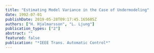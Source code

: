 ```yaml
---
title: "Estimating Model Variance in the Case of Undermodeling"
date: 1992-07-01
publishDate: 2019-05-28T09:17:45.165605Z
authors: ["H. Hjalmarsson", "L. Ljung"]
publication_types: ["2"]
abstract: ""
featured: false
publication: "*IEEE Trans. Automatic Control*"
---
```


